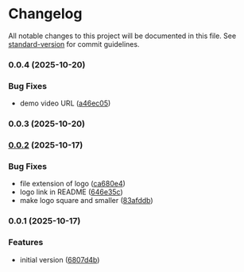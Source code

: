 # Changelog

All notable changes to this project will be documented in this file. See [standard-version](https://github.com/conventional-changelog/standard-version) for commit guidelines.

### 0.0.4 (2025-10-20)


### Bug Fixes

* demo video URL ([a46ec05](https://github.com/nicebucket-org/nicebucket/commit/a46ec0503b4c41a937987996055e402422d383b5))

### 0.0.3 (2025-10-20)

### [0.0.2](https://github.com/nicebucket-org/nicebucket/compare/6220861...a6cee90) (2025-10-17)

### Bug Fixes

- file extension of logo ([ca680e4](https://github.com/nicebucket-org/nicebucket/commit/ca680e4))
- logo link in README ([646e35c](https://github.com/nicebucket-org/nicebucket/commit/646e35c))
- make logo square and smaller ([83afddb](https://github.com/nicebucket-org/nicebucket/commit/83afddb))

### 0.0.1 (2025-10-17)

### Features

- initial version ([6807d4b](https://github.com/nicebucket-org/nicebucket/commit/6807d4b))
